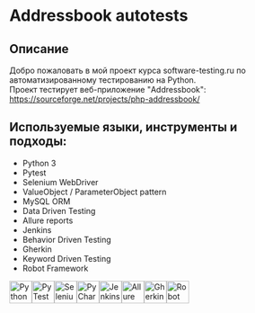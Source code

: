 # Addressbook autotests
## Описание
Добро пожаловать в мой проект курса software-testing.ru по автоматизированному тестированию на Python.  
Проект тестирует веб-приложение "Addressbook": https://sourceforge.net/projects/php-addressbook/
## Используемые языки, инструменты и подходы:
- Python 3
- Pytest
- Selenium WebDriver
- ValueObject / ParameterObject pattern
- MySQL ORM
- Data Driven Testing
- Allure reports
- Jenkins
- Behavior Driven Testing
- Gherkin
- Keyword Driven Testing
- Robot Framework

<img src="https://user-images.githubusercontent.com/125028645/231808880-8c86c010-a3f9-48d0-ac04-f059afa9efc8.png" width="40" title="Python"><img src="https://user-images.githubusercontent.com/125028645/233774560-a3e2d06b-a8a0-4839-b2bc-950595923414.png" width="40" title="PyTest"><img src="https://user-images.githubusercontent.com/125028645/231809848-5fc170d4-2ed5-488b-8d46-b957abc3ee99.png" width="40" title="Selenium"><img src="https://user-images.githubusercontent.com/125028645/231810036-e2c7d063-3355-4c3f-9fd4-eb1f1fbd5bc7.png" width="40" title="PyCharm"><img src="https://user-images.githubusercontent.com/125028645/233774659-ea63195d-d95d-4e75-8189-1ea1ce6a8f1b.png" width="40" title="Jenkins"><img src="https://user-images.githubusercontent.com/125028645/233774771-7383cceb-07e5-4b3a-b411-7e0ffc467f15.png" width="40" title="Allure Report"><img src="https://user-images.githubusercontent.com/125028645/233775548-1f1f5270-e8fb-4444-9761-df83488fc09d.png" width="40" title="Gherkin"><img src="https://user-images.githubusercontent.com/125028645/233775688-0c9f7a41-b438-4875-bc9c-2b759041d665.png" width="40" title="Robot Framework">

